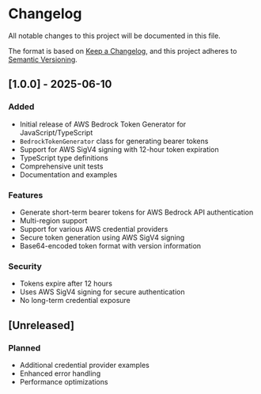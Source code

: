 # Changelog

All notable changes to this project will be documented in this file.

The format is based on [Keep a Changelog](https://keepachangelog.com/en/1.0.0/),
and this project adheres to [Semantic Versioning](https://semver.org/spec/v2.0.0.html).

## [1.0.0] - 2025-06-10

### Added
- Initial release of AWS Bedrock Token Generator for JavaScript/TypeScript
- `BedrockTokenGenerator` class for generating bearer tokens
- Support for AWS SigV4 signing with 12-hour token expiration
- TypeScript type definitions
- Comprehensive unit tests
- Documentation and examples

### Features
- Generate short-term bearer tokens for AWS Bedrock API authentication
- Multi-region support
- Support for various AWS credential providers
- Secure token generation using AWS SigV4 signing
- Base64-encoded token format with version information

### Security
- Tokens expire after 12 hours
- Uses AWS SigV4 signing for secure authentication
- No long-term credential exposure

## [Unreleased]

### Planned
- Additional credential provider examples
- Enhanced error handling
- Performance optimizations
